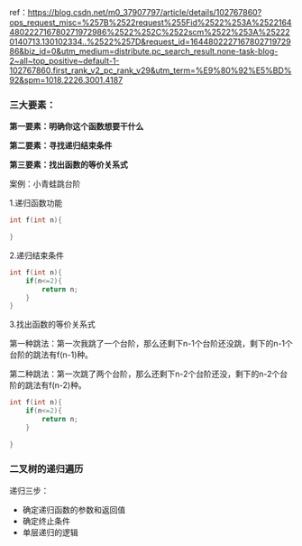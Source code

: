 ref：https://blog.csdn.net/m0_37907797/article/details/102767860?ops_request_misc=%257B%2522request%255Fid%2522%253A%2522164480222716780271972986%2522%252C%2522scm%2522%253A%252220140713.130102334..%2522%257D&request_id=164480222716780271972986&biz_id=0&utm_medium=distribute.pc_search_result.none-task-blog-2~all~top_positive~default-1-102767860.first_rank_v2_pc_rank_v29&utm_term=%E9%80%92%E5%BD%92&spm=1018.2226.3001.4187

### 三大要素：

**第一要素：明确你这个函数想要干什么**

**第二要素：寻找递归结束条件**

**第三要素：找出函数的等价关系式**



案例：小青蛙跳台阶

1.递归函数功能

```c
int f(int n){
    
}
```

2.递归结束条件

```c
int f(int n){
    if(n<=2){
        return n;
    }
}
```

3.找出函数的等价关系式

第一种跳法：第一次我跳了一个台阶，那么还剩下n-1个台阶还没跳，剩下的n-1个台阶的跳法有f(n-1)种。

第二种跳法：第一次跳了两个台阶，那么还剩下n-2个台阶还没，剩下的n-2个台阶的跳法有f(n-2)种。

```c
int f(int n){
    if(n<=2){
        return n;
    }
    
}
```



### 二叉树的递归遍历

递归三步：

- 确定递归函数的参数和返回值
- 确定终止条件
- 单层递归的逻辑
